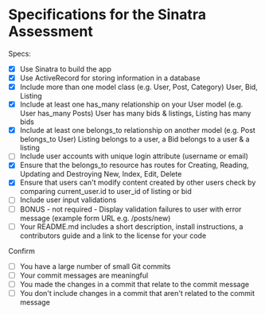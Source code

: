 # Specifications for the Sinatra Assessment

Specs:
- [x] Use Sinatra to build the app
- [x] Use ActiveRecord for storing information in a database
- [x] Include more than one model class (e.g. User, Post, Category)
        User, Bid, Listing
- [x] Include at least one has_many relationship on your User model (e.g. User has_many Posts)
        User has many bids & listings, Listing has many bids
- [x] Include at least one belongs_to relationship on another model (e.g. Post belongs_to User)
        Listing belongs to a user, a Bid belongs to a user & a listing
- [ ] Include user accounts with unique login attribute (username or email)
- [x] Ensure that the belongs_to resource has routes for Creating, Reading, Updating and Destroying
        New, Index, Edit, Delete
- [x] Ensure that users can't modify content created by other users
        check by comparing current_user.id to user_id of listing or bid
- [ ] Include user input validations
- [ ] BONUS - not required - Display validation failures to user with error message (example form URL e.g. /posts/new)
- [ ] Your README.md includes a short description, install instructions, a contributors guide and a link to the license for your code

Confirm
- [ ] You have a large number of small Git commits
- [ ] Your commit messages are meaningful
- [ ] You made the changes in a commit that relate to the commit message
- [ ] You don't include changes in a commit that aren't related to the commit message